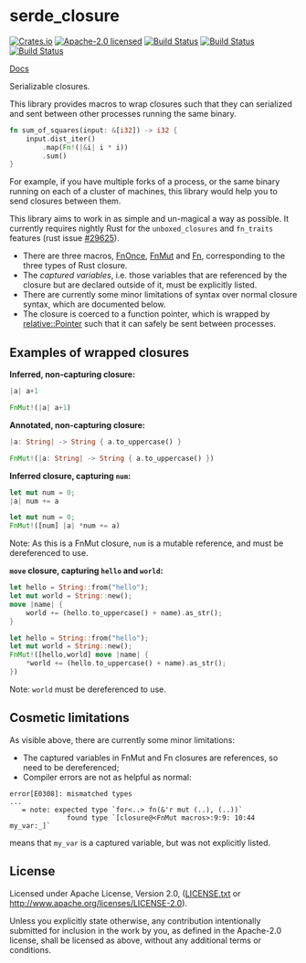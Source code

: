 # serde_closure

[![Crates.io](https://img.shields.io/crates/v/serde_closure.svg?style=flat-square&maxAge=86400)](https://crates.io/crates/serde_closure)
[![Apache-2.0 licensed](https://img.shields.io/crates/l/serde_closure.svg?style=flat-square&maxAge=2592000)](LICENSE.txt)
[![Build Status](https://ci.appveyor.com/api/projects/status/github/alecmocatta/serde_closure?branch=master&svg=true)](https://ci.appveyor.com/project/alecmocatta/serde-closure)
[![Build Status](https://circleci.com/gh/alecmocatta/serde_closure/tree/master.svg?style=shield)](https://circleci.com/gh/alecmocatta/serde_closure)
[![Build Status](https://travis-ci.com/alecmocatta/serde_closure.svg?branch=master)](https://travis-ci.com/alecmocatta/serde_closure)

[Docs](https://docs.rs/serde_closure/0.1.2)

Serializable closures.

This library provides macros to wrap closures such that they can serialized and
sent between other processes running the same binary.

```rust
fn sum_of_squares(input: &[i32]) -> i32 {
	input.dist_iter()
		.map(Fn!(|&i| i * i))
		.sum()
}
```

For example, if you have multiple forks of a process, or the same binary running
on each of a cluster of machines, this library would help you to send closures
between them.

This library aims to work in as simple and un-magical a way as possible. It
currently requires nightly Rust for the `unboxed_closures` and `fn_traits`
features (rust issue [#29625](https://github.com/rust-lang/rust/issues/29625)).

 * There are three macros,
 [FnOnce](https://docs.rs/serde_closure/0.1.2/serde_closure/macro.FnOnce.html),
 [FnMut](https://docs.rs/serde_closure/0.1.2/serde_closure/macro.FnMut.html) and
 [Fn](https://docs.rs/serde_closure/0.1.2/serde_closure/macro.Fn.html),
 corresponding to the three types of Rust closure.
 * The *captured variables*, i.e. those variables that are referenced by the
 closure but are declared outside of it, must be explicitly listed.
 * There are currently some minor limitations of syntax over normal closure
 syntax, which are documented below.
 * The closure is coerced to a function pointer, which is wrapped by
 [relative::Pointer](https://docs.rs/relative) such that it can safely be sent
 between processes.

## Examples of wrapped closures
**Inferred, non-capturing closure:**
```rust
|a| a+1
```
```rust
FnMut!(|a| a+1)
```

**Annotated, non-capturing closure:**
```rust
|a: String| -> String { a.to_uppercase() }
```
```rust
FnMut!(|a: String| -> String { a.to_uppercase() })
```

**Inferred closure, capturing `num`:**
```rust
let mut num = 0;
|a| num += a
```
```rust
let mut num = 0;
FnMut!([num] |a| *num += a)
```
Note: As this is a FnMut closure, `num` is a mutable reference, and must be
dereferenced to use.

**`move` closure, capturing `hello` and `world`:**
```rust
let hello = String::from("hello");
let mut world = String::new();
move |name| {
	world += (hello.to_uppercase() + name).as_str();
}
```
```rust
let hello = String::from("hello");
let mut world = String::new();
FnMut!([hello,world] move |name| {
	*world += (hello.to_uppercase() + name).as_str();
})
```
Note: `world` must be dereferenced to use.

## Cosmetic limitations
As visible above, there are currently some minor limitations:
 * The captured variables in FnMut and Fn closures are references, so need
to be dereferenced;
 * Compiler errors are not as helpful as normal:
```text
error[E0308]: mismatched types
...
   = note: expected type `for<..> fn(&'r mut (..), (..))`
              found type `[closure@<FnMut macros>:9:9: 10:44 my_var:_]`
```
means that `my_var` is a captured variable, but was not explicitly listed.

## License
Licensed under Apache License, Version 2.0, ([LICENSE.txt](LICENSE.txt) or
http://www.apache.org/licenses/LICENSE-2.0).

Unless you explicitly state otherwise, any contribution intentionally submitted
for inclusion in the work by you, as defined in the Apache-2.0 license, shall be
licensed as above, without any additional terms or conditions.
